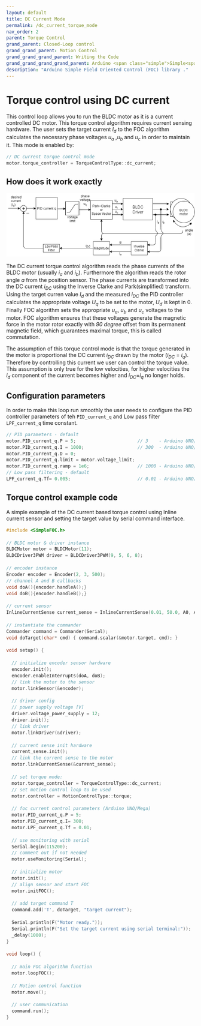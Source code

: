 ```yaml
---
layout: default
title: DC Current Mode
permalink: /dc_current_torque_mode
nav_order: 2 
parent: Torque Control
grand_parent: Closed-Loop control
grand_grand_parent: Motion Control
grand_grand_grand_parent: Writing the Code
grand_grand_grand_grand_parent: Arduino <span class="simple">Simple<span class="foc">FOC</span>library</span>
description: "Arduino Simple Field Oriented Control (FOC) library ."
---
```


# Torque control using DC current
This control loop allows you to run the BLDC motor as it is a current controlled DC motor. This torque control algorithm requires current sensing hardware. The user sets the target current <i>I<sub>d</sub></i> to the FOC algorithm calculates the necessary phase voltages <i>u<sub>a</sub></i> ,<i>u<sub>b</sub></i> and <i>u<sub>c</sub></i> in order to maintain it. This mode is enabled by:
```cpp
// DC current torque control mode
motor.torque_controller = TorqueControlType::dc_current;
```

## How does it work exactly
 <a name="foc_image"></a><img src="extras/Images/dc_current_mode.png">

The DC current torque control algorithm reads the phase currents of the BLDC motor (usually <i>i<sub>a</sub></i> and <i>i<sub>b</sub></i>). Furthermore the algorithm reads the rotor angle <i>a</i> from the position sensor. The phase currents are transformed into the DC current <i>i<sub>DC</sub></i> using the Inverse Clarke and Park(simplified) transform. Using the target curren value <i>I<sub>d</sub></i> and the measured <i>i<sub>DC</sub></i> the PID controller calculates the appropriate voltage <i>U<sub>q</sub></i> to be set to the motor, <i>U<sub>d</sub></i> is kept in 0. Finally FOC algorithm sets the appropriate <i>u<sub>a</sub></i>, <i>u<sub>b</sub></i> and <i>u<sub>c</sub></i> voltages to the motor. FOC algorithm ensures that these voltages generate the magnetic force in the motor rotor exactly with <i>90 degree</i> offset from its permanent magnetic field, which guarantees maximal torque, this is called commutation.

The assumption of this torque control mode is that the torque generated in the motor is proportional the DC current <i>i<sub>DC</sub></i> drawn by the motor (<i>i<sub>DC</sub></i> = <i>i<sub>q</sub></i>). Therefore by controlling this current we user can control the torque value. This assumption is only true for the low velocities, for higher velocities the <i>i<sub>d</sub></i> component of the current becomes higher and <i>i<sub>DC</sub></i>=<i>i<sub>q</sub></i> no longer holds. 

## Configuration parameters
In order to make this loop run smoothly the user needs to configure the PID controller parameters of teh `PID_current_q` and Low pass filter `LPF_current_q` time constant.
```cpp
// PID parameters - default 
motor.PID_current_q.P = 5;                       // 3    - Arduino UNO/MEGA
motor.PID_current_q.I = 1000;                    // 300  - Arduino UNO/MEGA
motor.PID_current_q.D = 0;
motor.PID_current_q.limit = motor.voltage_limit; 
motor.PID_current_q.ramp = 1e6;                  // 1000 - Arduino UNO/MEGA
// Low pass filtering - default 
LPF_current_q.Tf= 0.005;                         // 0.01 - Arduino UNO/MEGA
```



## Torque control example code

A simple example of the DC current based torque control using Inline current sensor and setting the target value by serial command interface. 

```cpp
#include <SimpleFOC.h>

// BLDC motor & driver instance
BLDCMotor motor = BLDCMotor(11);
BLDCDriver3PWM driver = BLDCDriver3PWM(9, 5, 6, 8);

// encoder instance
Encoder encoder = Encoder(2, 3, 500);
// channel A and B callbacks
void doA(){encoder.handleA();}
void doB(){encoder.handleB();}

// current sensor
InlineCurrentSense current_sense = InlineCurrentSense(0.01, 50.0, A0, A2);

// instantiate the commander
Commander command = Commander(Serial);
void doTarget(char* cmd) { command.scalar(&motor.target, cmd); }

void setup() { 
  
  // initialize encoder sensor hardware
  encoder.init();
  encoder.enableInterrupts(doA, doB); 
  // link the motor to the sensor
  motor.linkSensor(&encoder);

  // driver config
  // power supply voltage [V]
  driver.voltage_power_supply = 12;
  driver.init();
  // link driver
  motor.linkDriver(&driver);

  // current sense init hardware
  current_sense.init();
  // link the current sense to the motor
  motor.linkCurrentSense(&current_sense);

  // set torque mode:
  motor.torque_controller = TorqueControlType::dc_current; 
  // set motion control loop to be used
  motor.controller = MotionControlType::torque;

  // foc current control parameters (Arduino UNO/Mega)
  motor.PID_current_q.P = 5;
  motor.PID_current_q.I= 300;
  motor.LPF_current_q.Tf = 0.01; 

  // use monitoring with serial 
  Serial.begin(115200);
  // comment out if not needed
  motor.useMonitoring(Serial);

  // initialize motor
  motor.init();
  // align sensor and start FOC
  motor.initFOC();

  // add target command T
  command.add('T', doTarget, "target current");

  Serial.println(F("Motor ready."));
  Serial.println(F("Set the target current using serial terminal:"));
  _delay(1000);
}

void loop() {

  // main FOC algorithm function
  motor.loopFOC();

  // Motion control function
  motor.move();

  // user communication
  command.run();
}
```